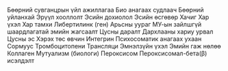 Бөөрний сувганцрын үйл ажиллагаа
Био анагаах судлаач
Бөөрний уйланхай
Эрүүл хооллолт
Эсийн дохиолол
Эсийн өсгөвөр
Хачиг
Хар үхэл
Хар тамхи
Либертилинк (ген)
Арьсны уураг
МУ-ын зайлшгүй шаардлагатай эмийн жагсаалт
Цусны даралт
Дархлааны хариу урвал
Цусны эс
Хэрэх төс өвчин
Интегрин
Психосоматик анагаах ухаан
Сормуус
Тромбоцитопени
Трансляци
Эмнэлзүйн үхэл
Эмийн гаж нөлөө
Коллаген
Мутуализм (биологи)
Пероксисом
Пероксисомал-бета(β) исэлдэлт
